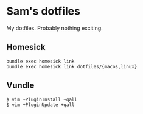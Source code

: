 Sam's dotfiles
==============

My dotfiles. Probably nothing exciting.

Homesick
--------

```
bundle exec homesick link
bundle exec homesick link dotfiles/{macos,linux}
```

Vundle
------

```
$ vim +PluginInstall +qall
$ vim +PluginUpdate +qall
```
